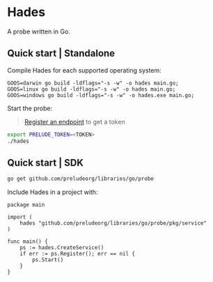 # Hades

A probe written in Go.

## Quick start | Standalone

Compile Hades for each supported operating system:
```
GOOS=darwin go build -ldflags="-s -w" -o hades main.go;
GOOS=linux go build -ldflags="-s -w" -o hades main.go;
GOOS=windows go build -ldflags="-s -w" -o hades.exe main.go;
```

Start the probe:

> [Register an endpoint](https://docs.prelude.org/docs/probes#registering-endpoints) to get a token

```bash
export PRELUDE_TOKEN=<TOKEN>
./hades
```

## Quick start | SDK

```bash
go get github.com/preludeorg/libraries/go/probe
```

Include Hades in a project with:

```golang
package main

import (
    hades "github.com/preludeorg/libraries/go/probe/pkg/service"
)

func main() {
    ps := hades.CreateService()
    if err := ps.Register(); err == nil {
        ps.Start()
    }
}
```
